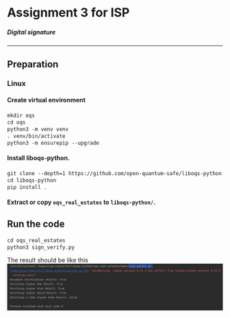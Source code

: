 # Assignment 3 for ISP

##### Digital signature 
---  

## Preparation

### Linux

#### Create virtual environment
```shell
mkdir oqs
cd oqs
python3 -m venv venv
. venv/bin/activate
python3 -m ensurepip --upgrade
```
#### Install liboqs-python. 
```shell
git clone --depth=1 https://github.com/open-quantum-safe/liboqs-python
cd liboqs-python
pip install .
```
#### Extract or copy ```oqs_real_estates``` to ```liboqs-python/```.

## Run the code  
```shell
cd oqs_real_estates
python3 sign_verify.py 
```
 The result should be like this 
 ![image](img.png)